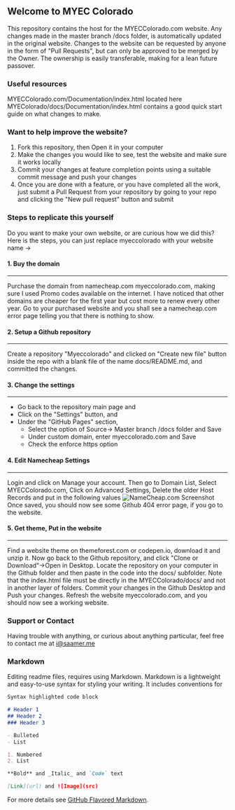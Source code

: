 ## Welcome to MYEC Colorado

This repository contains the host for the MYECColorado.com website. Any changes made in the master branch /docs folder, is automatically updated in the original website. Changes to the website can be requested by anyone in the form of "Pull Requests", but can only be approved to be merged by the Owner. The ownership is easily transferable, making for a lean future passover.

### Useful resources

MYECColorado.com/Documentation/index.html located here MYEColorado/docs/Documentation/index.html contains a good quick start guide on what changes to make.

### Want to help improve the website?

1. Fork this repository, then Open it in your computer
2. Make the changes you would like to see, test the website and make sure it works locally
3. Commit your changes at feature completion points using a suitable commit message and push your changes
4. Once you are done with a feature, or you have completed all the work, just submit a Pull Request from your repository by going to your repo and clicking the "New pull request" button and submit

### Steps to replicate this yourself

Do you want to make your own website, or are curious how we did this? Here is the steps, you can just replace myeccolorado with your website name ->

#### 1. Buy the domain
---------
Purchase the domain from namecheap.com myeccolorado.com, making sure I used Promo codes available on the internet. I have noticed that other domains are cheaper for the first year but cost more to renew every other year. Go to your purchased website and you shall see a namecheap.com error page telling you that there is nothing to show.

#### 2. Setup a Github repository
---------
Create a repository "Myeccolorado" and clicked on "Create new file" button inside the repo with a blank file of the name docs/README.md, and committed the changes.

#### 3. Change the settings
---------
* Go back to the repository main page and 
* Click on the "Settings" button, and 
* Under the "GitHub Pages" section, 
  * Select the option of Source-> Master branch /docs folder and Save
  * Under custom domain, enter myeccolorado.com and Save
  * Check the enforce https option

#### 4. Edit Namecheap Settings
---------
Login and click on Manage your account. Then go to Domain List, Select MYECColorado.com, Click on Advanced Settings, Delete the older Host Records and put in the following values 
![NameCheap.com Screenshot](https://raw.githubusercontent.com/saamerm/MYECColorado/master/ReadmeImages/Screen%20Shot%202018-11-20%20at%2012.33.06%20AM.png)
Once saved, you should now see some Github 404 error page, if you go to the website.

#### 5. Get theme, Put in the website
---------
Find a website theme on themeforest.com or codepen.io, download it and unzip it.
Now go back to the Github repository, and click "Clone or Download"->Open in Desktop.
Locate the repository on your computer in the Github folder and then paste in the code into the docs/ subfolder.
Note that the index.html file must be directly in the MYECColorado/docs/ and not in another layer of folders.
Commit your changes in the Github Desktop and Push your changes. Refresh the website myeccolorado.com, and you should now see a working website.

### Support or Contact

Having trouble with anything, or curious about anything particular, feel free to contact me at i@saamer.me

### Markdown

Editing readme files, requires using Markdown. Markdown is a lightweight and easy-to-use syntax for styling your writing. It includes conventions for

```markdown
Syntax highlighted code block

# Header 1
## Header 2
### Header 3

- Bulleted
- List

1. Numbered
2. List

**Bold** and _Italic_ and `Code` text

[Link](url) and ![Image](src)
```

For more details see [GitHub Flavored Markdown](https://guides.github.com/features/mastering-markdown/).
